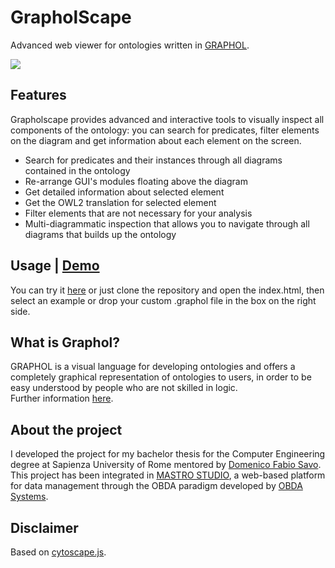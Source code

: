 # GrapholScape
Advanced web viewer for ontologies written in [GRAPHOL](http://www.dis.uniroma1.it/~graphol/).

<img src="https://gianluca-pepe.github.io/GrapholScape/res/gif.gif" />

## Features
Grapholscape provides advanced and interactive tools to visually inspect all components of the ontology: you can search for predicates, filter elements on the diagram and get information about each element on the screen.
* Search for predicates and their instances through all diagrams contained in the ontology
* Re-arrange GUI's modules floating above the diagram
* Get detailed information about selected element
* Get the OWL2 translation for selected element
* Filter elements that are not necessary for your analysis
* Multi-diagrammatic inspection that allows you to navigate through all diagrams that builds up the ontology

## Usage | [Demo](https://gianluca-pepe.github.io/GrapholScape/)
You can try it [here](https://gianluca-pepe.github.io/GrapholScape/) or just clone the repository and open the index.html, then select an example or drop your custom .graphol file in the box on the right side.

## What is Graphol?
GRAPHOL is a visual language for developing ontologies and offers a completely graphical representation of ontologies to users, in order to be easy understood by people who are not skilled in logic.\
Further information [here](http://www.dis.uniroma1.it/~graphol/).

## About the project
I developed the project for my bachelor thesis for the Computer Engineering degree at Sapienza University of Rome mentored by [Domenico Fabio Savo](https://github.com/savo-fabio).\
This project has been integrated in [MASTRO STUDIO](http://www.obdasystems.com/mastrostudio), a web-based platform for data management through the OBDA paradigm developed by [OBDA Systems](http://www.obdasystems.com).

## Disclaimer
Based on [cytoscape.js](http://js.cytoscape.org).
